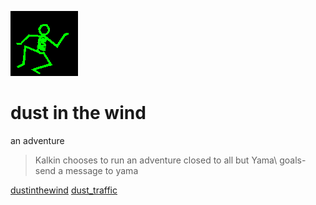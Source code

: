 ![dancer](assets/dancer.gif)

# dust in the wind

 an adventure
>
>   Kalkin chooses to run an adventure closed to all but Yama\ goals- send a message to yama 

  [dustinthewind](dustinthewind.md)  [dust_traffic](dust_traffic.md) 

 